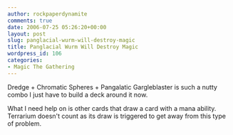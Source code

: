 ```yaml
---
author: rockpaperdynamite
comments: true
date: 2006-07-25 05:26:20+00:00
layout: post
slug: panglacial-wurm-will-destroy-magic
title: Panglacial Wurm Will Destroy Magic
wordpress_id: 106
categories:
- Magic The Gathering
---
```


Dredge + Chromatic Spheres + Pangalatic Gargleblaster is such a nutty combo I just have to build a deck around it now.

What I need help on is other cards that draw a card with a mana ability. Terrarium doesn't count as its draw is triggered to get away from this type of problem.
